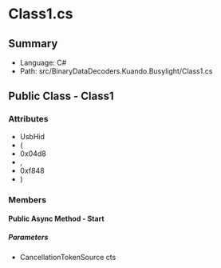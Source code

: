 ﻿# Class1.cs

## Summary

* Language: C#
* Path: src/BinaryDataDecoders.Kuando.Busylight/Class1.cs

## Public Class - Class1

### Attributes

 - UsbHid
 - (
 - 0x04d8
 - ,
 - 0xf848
 - )

### Members

#### Public Async Method - Start

#####  Parameters

 - CancellationTokenSource cts 

